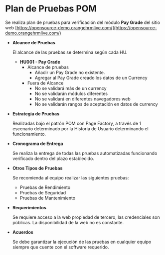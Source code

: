 # Plan de Pruebas POM

Se realiza plan de pruebas para verificación del módulo **Pay Grade** del sitio web [https://opensource-demo.orangehrmlive.com/](https://opensource-demo.orangehrmlive.com/)

- **Alcance de Pruebas**
    
    El alcance de las pruebas se determina según cada HU.
    
    - **HU001 - Pay Grade**
        - Alcance de pruebas
            - Añadir un Pay Grade no existente.
            - Agregar al Pay Grade creado los datos de un Currency
        - Fuera de Alcance
            - No se validará más de un currency
            - No se validarán módulos diferentes
            - No se validará en diferentes navegadores web
            - No se validarán rangos de aceptación en datos de currency

- **Estrategia de Pruebas**
    
    Realizadas bajo el patrón POM con Page Factory, a través de 1 escenario determinado por la Historia de Usuario determinando el funcionamiento.
    
- **Cronograma de Entrega**
    
    Se realiza la entrega de todas las pruebas automatizadas funcionando verificado dentro del plazo establecido.
    
- **Otros Tipos de Pruebas**
    
    Se recomienda al equipo realizar las siguientes pruebas:
    
    - Pruebas de Rendimiento
    - Pruebas de Seguridad
    - Pruebas de Mantenimiento
- **Requerimientos**
    
    Se requiere acceso a la web propiedad de tercero, las credenciales son públicas. La disponibilidad de la web no es constante.
    
- **Acuerdos**
    
    Se debe garantizar la ejecución de las pruebas en cualquier equipo siempre que cuente con el software requerido.
